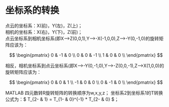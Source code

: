 # 坐标系的转换


点云的坐标系：X(前)，Y(左)，Z(上)； <br>
相机的坐标系：X(右)，Y(下)，Z(前)； <br>
点云坐标系到相机坐标系(即X—>Z(0,0,1),Y—>-X(-1,0,0),Z—>-Y(0,-1,0)的旋转矩阵应该为： <br>

$$
\begin{pmatrix} 
0 & -1 & 0 \\ 
0 & 0 & -1 \\ 
1 & 0 & 0 \\ 
\end{pmatrix}
$$

相反，相机坐标系到点云坐标系(即X—>-Y(0,-1,0),Y—>-Z(0,0,-1),Z—>X(1,0,0)的旋转矩阵应该为： <br>

$$
\begin{pmatrix} 
0 & 0 & 1 \\ 
-1 & 0 & 0 \\ 
0 & -1 & 0 \\ 
\end{pmatrix}
$$

MATLAB 四元数转R旋转矩阵的转换顺序为w,x,y,z； 坐标系2到坐标系1的T转换公式为：$ T_{2- & 1} = T_{1- & 0}^{-1} * T_{2- & 0} $；




